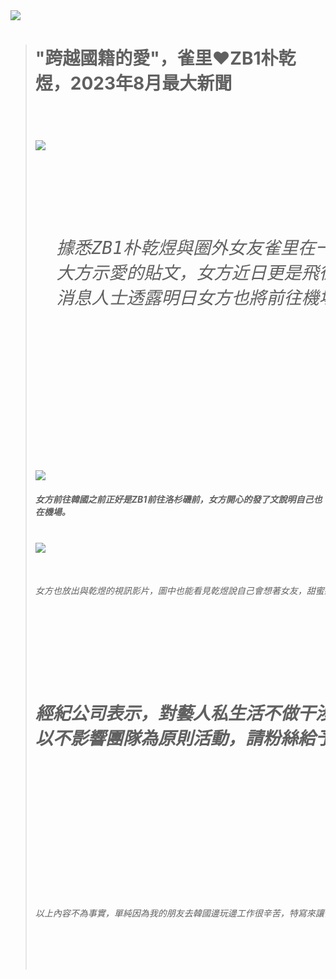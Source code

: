 
<html xmlns="http://www.w3.org/1999/xhtml">
<head>
<meta http-equiv="Content-Type" content="text/html; charset=utf-8" />
</head>

<body> 
<img src="file:///D|/documents/S__51216397.jpg" >
<br>
<blockquote>
  <p>
    <h1>
    "跨越國籍的愛"，雀里❤ZB1朴乾煜，2023年8月最大新聞<h1>
  </p>
  
  <br />
  
  <img src="file:///D|/documents/S__51216401.jpg" >
  <br>
  <pre>
  <h6>
  據悉ZB1朴乾煜與圈外女友雀里在一月認識後，並火速確認戀人關係，多次能在女方個人社群軟體上看見
  大方示愛的貼文，女方近日更是飛往韓國，不過由於男方行程繁忙，將於韓國22日返韓與女方見面，對此
  消息人士透露明日女方也將前往機場接機。<h6>
  </pre>
  <br />
  <img src="file:///D|/documents/S__51216392.jpg">
  <br>
  <h5>女方前往韓國之前正好是ZB1前往洛杉磯前，女方開心的發了文說明自己也在機場。<h5>
  <br />
  <img src="file:///D|/documents/S__51216393.jpg" >
  <br />
  <pre>
  <h6>女方也放出與乾煜的視訊影片，圖中也能看見乾煜說自己會想著女友，甜蜜感溢出螢幕。<h6>
  <br />
  <pre>
  <h1>經紀公司表示，對藝人私生活不做干涉，因女方不是公眾人物，乾煜也希望大家給予私人空間，會繼續
以不影響團隊為原則活動，請粉絲給予應援。<h1>
  </pre>
  <br />
  <h6>
以上內容不為事實，單純因為我的朋友去韓國邊玩邊工作很辛苦，特寫來讓他開心的，請大家不要當真^^<h6>  
</blockquote>
</body>
</html>
